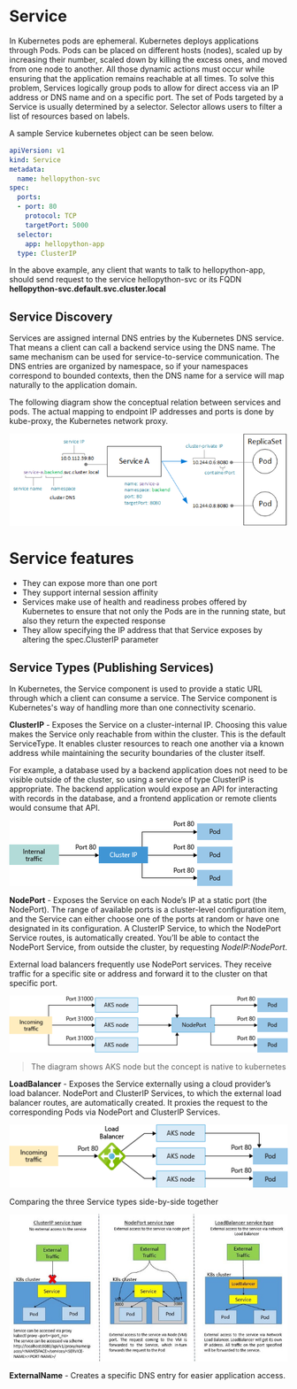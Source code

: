 # Service
In Kubernetes pods are ephemeral. Kubernetes deploys applications through Pods. Pods can be placed on different hosts (nodes), scaled up by increasing their number, scaled down by killing the excess ones, and moved from one node to another. All those dynamic actions must occur while ensuring that the application remains reachable at all times. To solve this problem, Services logically group pods to allow for direct access via an IP address or DNS name and on a specific port. The set of Pods targeted by a Service is usually determined by a selector. Selector allows users to filter a list of resources based on labels.

A sample Service kubernetes object can be seen below.
```yaml
apiVersion: v1
kind: Service
metadata:
  name: hellopython-svc
spec:
  ports:
  - port: 80
    protocol: TCP
    targetPort: 5000
  selector:
    app: hellopython-app
  type: ClusterIP
```
In the above example, any client that wants to talk to hellopython-app, should send request to the service hellopython-svc or its FQDN **hellopython-svc.default.svc.cluster.local**

## Service Discovery
Services are assigned internal DNS entries by the Kubernetes DNS service. That means a client can call a backend service using the DNS name. The same mechanism can be used for service-to-service communication. The DNS entries are organized by namespace, so if your namespaces correspond to bounded contexts, then the DNS name for a service will map naturally to the application domain.

The following diagram show the conceptual relation between services and pods. The actual mapping to endpoint IP addresses and ports is done by kube-proxy, the Kubernetes network proxy.

![Alt Text](/images/aks-services.jpg)

# Service features
* They can expose more than one port
* They support internal session affinity
* Services make use of health and readiness probes offered by Kubernetes to ensure that not only the Pods are in the running state, but also they return the expected response
* They allow specifying the IP address that that Service exposes by altering the spec.ClusterIP parameter

## Service Types (Publishing Services)
In Kubernetes, the Service component is used to provide a static URL through which a client can consume a service. The Service component is Kubernetes's way of handling more than one connectivity scenario.

**ClusterIP** - Exposes the Service on a cluster-internal IP. Choosing this value makes the Service only reachable from within the cluster. This is the default ServiceType. It enables cluster resources to reach one another via a known address while maintaining the security boundaries of the cluster itself.

For example, a database used by a backend application does not need to be visible outside of the cluster, so using a service of type ClusterIP is appropriate. The backend application
would expose an API for interacting with records in the database, and a frontend application or remote clients would consume that API.

![Alt Text](/images/aks-clusterip.jpg)

**NodePort** - Exposes the Service on each Node’s IP at a static port (the NodePort). The range of available ports is a cluster-level configuration item, and the Service can either choose one of the ports at random
or have one designated in its configuration. A ClusterIP Service, to which the NodePort Service routes, is automatically created. You’ll be able to contact the NodePort Service, from outside the cluster, by requesting *NodeIP:NodePort*.

External load balancers frequently use NodePort services. They receive traffic for a specific site or address and forward it to the cluster on that specific port.

![Alt Text](/images/aks-nodeport.jpg)
> The diagram shows AKS node but the concept is native to kubernetes

**LoadBalancer** - Exposes the Service externally using a cloud provider’s load balancer. NodePort and ClusterIP Services, to which the external load balancer routes, are automatically created. It proxies the request to the corresponding Pods via NodePort and ClusterIP Services.

![Alt Text](/images/aks-loadbalancer.jpg)

Comparing the three Service types side-by-side together

![Alt Text](/images/service-type.jpg)

**ExternalName** - Creates a specific DNS entry for easier application access.
